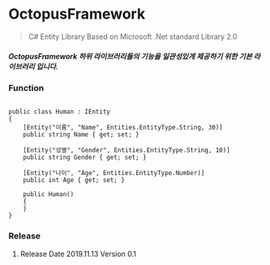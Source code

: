 # OctopusFramework

> C# Entity Library Based on Microsoft .Net standard Library 2.0

##### OctopusFramework 하위 라이브러리들의 기능을 일관성있게 제공하기 위한 기본 라이브러리 입니다.

### Function

<pre><code>
public class Human : IEntity
{
    [Entity("이름", "Name", Entities.EntityType.String, 30)]
    public string Name { get; set; }

    [Entity("성별", "Gender", Entities.EntityType.String, 10)]
    public string Gender { get; set; }

    [Entity("나이", "Age", Entities.EntityType.Number)]
    public int Age { get; set; }

    public Human()
    {
    }
}
</code></pre>

### Release

1. Release Date 2019.11.13 Version 0.1
